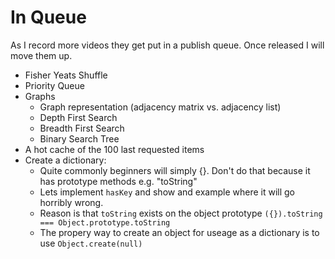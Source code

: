 # In Queue
As I record more videos they get put in a publish queue. Once released I will move them up.

* Fisher Yeats Shuffle
* Priority Queue
* Graphs
  * Graph representation (adjacency matrix vs. adjacency list)
  * Depth First Search
  * Breadth First Search
  * Binary Search Tree
* A hot cache of the 100 last requested items
* Create a dictionary:
  * Quite commonly beginners will simply {}. Don't do that because it has prototype methods e.g. "toString"
  * Lets implement `hasKey` and show and example where it will go horribly wrong.
  * Reason is that `toString` exists on the object prototype `({}).toString === Object.prototype.toString`
  * The propery way to create an object for useage as a dictionary is to use `Object.create(null)`

